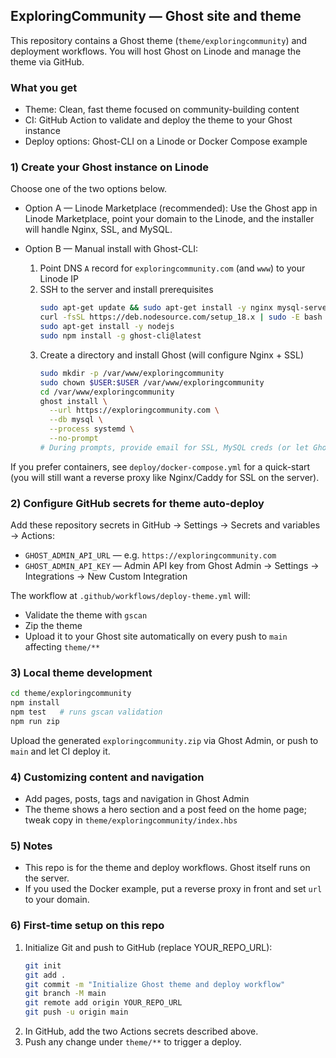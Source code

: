 ## ExploringCommunity — Ghost site and theme

This repository contains a Ghost theme (`theme/exploringcommunity`) and deployment workflows. You will host Ghost on Linode and manage the theme via GitHub.

### What you get
- Theme: Clean, fast theme focused on community-building content
- CI: GitHub Action to validate and deploy the theme to your Ghost instance
- Deploy options: Ghost-CLI on a Linode or Docker Compose example

### 1) Create your Ghost instance on Linode
Choose one of the two options below.

- Option A — Linode Marketplace (recommended): Use the Ghost app in Linode Marketplace, point your domain to the Linode, and the installer will handle Nginx, SSL, and MySQL.

- Option B — Manual install with Ghost-CLI:
  1. Point DNS `A` record for `exploringcommunity.com` (and `www`) to your Linode IP
  2. SSH to the server and install prerequisites
     ```bash
     sudo apt-get update && sudo apt-get install -y nginx mysql-server
     curl -fsSL https://deb.nodesource.com/setup_18.x | sudo -E bash -
     sudo apt-get install -y nodejs
     sudo npm install -g ghost-cli@latest
     ```
  3. Create a directory and install Ghost (will configure Nginx + SSL)
     ```bash
     sudo mkdir -p /var/www/exploringcommunity
     sudo chown $USER:$USER /var/www/exploringcommunity
     cd /var/www/exploringcommunity
     ghost install \
       --url https://exploringcommunity.com \
       --db mysql \
       --process systemd \
       --no-prompt
     # During prompts, provide email for SSL, MySQL creds (or let Ghost-CLI create), and accept Nginx/SSL setup
     ```

If you prefer containers, see `deploy/docker-compose.yml` for a quick-start (you will still want a reverse proxy like Nginx/Caddy for SSL on the server).

### 2) Configure GitHub secrets for theme auto-deploy
Add these repository secrets in GitHub → Settings → Secrets and variables → Actions:
- `GHOST_ADMIN_API_URL` — e.g. `https://exploringcommunity.com`
- `GHOST_ADMIN_API_KEY` — Admin API key from Ghost Admin → Settings → Integrations → New Custom Integration

The workflow at `.github/workflows/deploy-theme.yml` will:
- Validate the theme with `gscan`
- Zip the theme
- Upload it to your Ghost site automatically on every push to `main` affecting `theme/**`

### 3) Local theme development
```bash
cd theme/exploringcommunity
npm install
npm test   # runs gscan validation
npm run zip
```
Upload the generated `exploringcommunity.zip` via Ghost Admin, or push to `main` and let CI deploy it.

### 4) Customizing content and navigation
- Add pages, posts, tags and navigation in Ghost Admin
- The theme shows a hero section and a post feed on the home page; tweak copy in `theme/exploringcommunity/index.hbs`

### 5) Notes
- This repo is for the theme and deploy workflows. Ghost itself runs on the server.
- If you used the Docker example, put a reverse proxy in front and set `url` to your domain.

### 6) First-time setup on this repo
1. Initialize Git and push to GitHub (replace YOUR_REPO_URL):
   ```bash
   git init
   git add .
   git commit -m "Initialize Ghost theme and deploy workflow"
   git branch -M main
   git remote add origin YOUR_REPO_URL
   git push -u origin main
   ```
2. In GitHub, add the two Actions secrets described above.
3. Push any change under `theme/**` to trigger a deploy.


